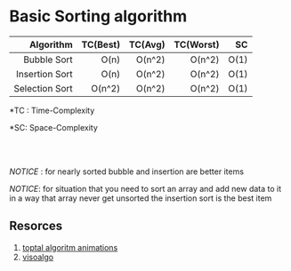 # Basic Sorting algorithm

|     Algorithm    | TC(Best) | TC(Avg) | TC(Worst) |  SC  |
|-----------------:|---------:|--------:|----------:|-----:|
|    Bubble Sort   |   O(n)   |  O(n^2) |  O(n^2)   | O(1) |
|  Insertion Sort  |   O(n)   |  O(n^2) |  O(n^2)   | O(1) |
|  Selection Sort  |  O(n^2)  |  O(n^2) |  O(n^2)   | O(1) |

*TC : Time-Complexity

*SC: Space-Complexity

<br >
<br >

*NOTICE* : for nearly sorted bubble and insertion are better items

*NOTICE*: for situation that you need to sort an array and add new data to it in a way that array never get unsorted the insertion sort is the best item

## Resorces

1. [toptal algoritm animations](https://www.toptal.com/developers/sorting-algorithms)
2. [visoalgo](https://visualgo.net/en/sorting)
